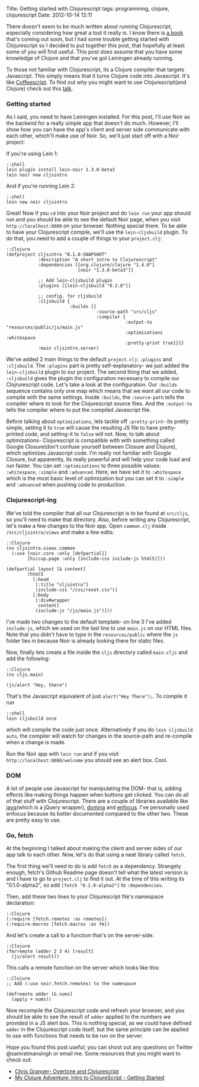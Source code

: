 Title: Getting started with Clojurescript
tags: programming, clojure, clojurescript
Date: 2012-10-14 12:11

There doesn't seem to be much written about running Clojurescript, especially considering how great a tool it really is. I know there is [a book][orielly_book] that's coming out soon, but I had some trouble getting started with Clojurescript so I decided to put together this post, that hopefully at least some of you will find useful. This post does assume that you have some knowledge of Clojure and that you've got Leiningen already running.

To those not familiar with Clojurescript, its a Clojure compiler that targets Javascript. This simply means that it turns Clojure code into Javascript. It's like [Coffeescript][coffee]. To find out why you might want to use Clojurescript(and Clojure) check out this [talk][stuartsierra_talk].

### Getting started
As I said, you need to have Leiningen installed. For this post, I'll use Noir as the backend for a really simple app that doesn't do much. However, I'll show how you can have the app's client and server side communicate with each other, which'll make use of Noir. So, we'll just start off with a Noir project:

If you're using Lein 1:

    ::shell
    lein plugin install lein-noir 1.3.0-beta3
    lein noir new cljsintro

And if you're running Lein 2:

    ::shell
    lein new noir cljsintro

Great! Now if you `cd` into your Noir project and do `lein run` your app should run and you should be able to see the default Noir page, when you visit `http://localhost:8080` on your browser. Nothing special there. To be able to have your Clojurescript compile, we'll use the `lein-cljsbuild` plugin. To do that, you need to add a couple of things to your `project.clj`:

    ::Clojure
    (defproject cljsintro "0.1.0-SNAPSHOT"
                :description "A short intro to Clojurescript"
                :dependencies [[org.clojure/clojure "1.4.0"]
                               [noir "1.3.0-beta3"]]

                ;; Add lein-cljsbuild plugin
                :plugins [[lein-cljsbuild "0.2.8"]]

                ;; config. for cljsbuild
                :cljsbuild {
                            :builds [{
                                      :source-path "src/cljs"
                                      :compiler {
                                                 :output-to "resources/public/js/main.js"
                                                 :optimizations :whitespace
                                                 :pretty-print true}}]}
                :main cljsintro.server)

We've added 2 main things to the default `project.clj`: `:plugins` and `:cljsbuild`. The `:plugins` part is pretty self-explanatory- we just added the `lein-cljsbuild` plugin to our project. The second thing that we added, `:cljsbuild` gives the plugin the configuration necessary to compile our Clojrurescript code. Let's take a look at the configuration. Our `:builds` sequence contains only one map which means that we want all our code to compile with the same settings. Inside `:builds`, the `:source-path` tells the compiler where to look for the Clojurescript source files. And the `:output-to` tells the compiler where to put the compiled Javascript file.

Before talking about `optimizations`, lets tackle off `:pretty-print`- its pretty simple, setting it to `true` will cause the resulting JS file to have pretty-printed code, and setting-it to `false` will not. Now, to talk about optimizations- Clojurescript is compatible with with something called Google Closure(don't confuse yourself between Closure and Clojure), which optimizes Javascript code. I'm really not familiar with Google Closure, but apparently, its really powerful and will help your code load and run faster. You can set `:optimizations` to three possible values: `:whitespace`, `:simple` and `:advanced`. Here, we have set it to `:whitespace` which is the most basic level of optimization but you can set it to `:simple` and `:advanced` when pushing code to production.

### Clojurescript-ing
We've told the compiler that all our Clojurescript is to be found at `src/cljs`, so you'll need to make that directory. Also, before writing any Clojurescript, let's make a few changes to the Noir app. Open `common.clj` inside `/src/cljsintro/views` and make a few edits:

    ::Clojure
    (ns cljsintro.views.common
      (:use [noir.core :only [defpartial]]
            [hiccup.page :only [include-css include-js html5]]))

    (defpartial layout [& content]
            (html5
              [:head
               [:title "cljsintro"]
               (include-css "/css/reset.css")]
              [:body
               [:div#wrapper
                content]
               (include-js "/js/main.js")]))

I've made two changes to the default template- on line 3 I've added `include-js`, which we used on the last line to use `main.js` on our HTML files. Note that you didn't have to type in the `resources/public` where the `js` folder lies in because Noir is already looking there for static files.

Now, finally lets create a file inside the `cljs` directory called `main.cljs` and add the following:

    ::Clojure
    (ns cljs.main)

    (js/alert "Hey, there")

That's the Javascript equivalent of just `alert("Hey There");`. To compile it run

    ::shell
    lein cljsbuild once

which will compile the code just once. Alternatively if you do `lein cljsbuild auto`, the compiler will watch for changes in the source-path and re-compile when a change is made.

Run the Noir app with `lein run` and if you visit `http://localhost:8080/welcome` you should see an alert box. Cool.

### DOM
A lot of people use Javascript for manipulating the DOM- that is, adding effects like making things happen when buttons get clicked. You can do all of that stuff with Clojurescript. There are a couple of libraries available like [jayq][jayq](which is a jQuery wrapper), [domina][domina] and [enfocus][enfocus]. I've personally used enfocus because its better documented compared to the other two. These are pretty easy to use.

### Go, fetch
At the beginning I talked about making the client and server sides of our app talk to each other. Now, let's do that using a neat library called `fetch`.

The first thing we'll need to do is add `fetch` as a dependency. Strangely enough, fetch's Github Readme page doesn't tell what the latest version is and I have to go to `project.clj` to find it out. At the time of this writing its "0.1.0-alpha2", so add `[fetch "0.1.0-alpha2"]` to `:dependencies`.

Then, add these two lines to your Clojurescript file's namespace declaration:

    ::Clojure
    (:require [fetch.remotes :as remotes])
    (:require-macros [fetch.macros :as fm])

And let's create a call to a function that's on the server-side.

    ::Clojure
    (fm/remote (adder 2 3 4) [result]
      (js/alert result))

This calls a remote function on the server which looks like this:

    ::Clojure
    ;; Add (:use noir.fetch.remotes) to the namespace

    (defremote adder [& nums]
      (apply + nums))

Now recompile the Clojurescript code and refresh your browser, and you should be able to see the result of `adder` applied to the numbers we provided in a JS alert box. This is nothing special, as we could have defined `adder` in the Clojurescript code itself, but the same principle can be applied to use with functions that needs to be run on the server.

Hope you found this post useful; you can shoot out any questions on Twitter @samratmansingh or email me. Some resources that you might want to check out:

- [Chris Granger- Overtone and Clojurescript](http://www.chris-granger.com/2012/02/20/overtone-and-clojurescript/)
- [My Clojure Adventure: Intro to ClojureScript - Getting Started](http://www.myclojureadventure.com/2012/09/intro-to-clojurescript-getting-started.html)

[orielly_book]: http://shop.oreilly.com/product/0636920025139.do
[jayq]: https://github.com/ibdknox/jayq
[domina]: https://github.com/levand/domina
[enfocus]: https://github.com/ckirkendall/enfocus
[coffee]: http://coffeescript.org
[stuartsierra_talk]: https://oracleus.activeevents.com/connect/sessionDetail.ww?SESSION_ID=3242
